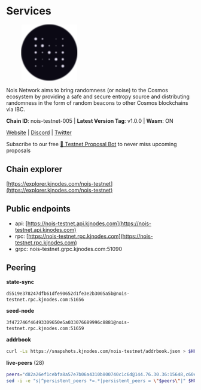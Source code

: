 # Services

<figure><img src="https://raw.githubusercontent.com/kj89/cosmos-images/main/logos/nois.png" width="150" alt=""><figcaption></figcaption></figure>

Nois Network aims to bring randomness (or noise)  to the Cosmos ecosystem by providing a safe and  secure entropy source and distributing randomness  in the form of random beacons to other Cosmos blockchains via IBC.

**Chain ID**: nois-testnet-005 | **Latest Version Tag**: v1.0.0 | **Wasm**: ON

[Website](https://nois.network) | [Discord](https://discord.gg/dHdpwtEb6F) | [Twitter](https://twitter.com/NoisRNG)



Subscribe to our free [🤖 Testnet Proposal Bot](https://t.me/kjnodes_testnet_proposal_bot) to never miss upcoming proposals


## Chain explorer
[https://explorer.kjnodes.com/nois-testnet](https://explorer.kjnodes.com/nois-testnet)

## Public endpoints

* api: [https://nois-testnet.api.kjnodes.com](https://nois-testnet.api.kjnodes.com)
* rpc: [https://nois-testnet.rpc.kjnodes.com](https://nois-testnet.rpc.kjnodes.com)
* grpc: nois-testnet.grpc.kjnodes.com:51090

## Peering

**state-sync**

```text
d5519e378247dfb61dfe90652d1fe3e2b3005a5b@nois-testnet.rpc.kjnodes.com:51656
```

**seed-node**

```text
3f472746f46493309650e5a033076689996c8881@nois-testnet.rpc.kjnodes.com:51659
```

**addrbook**
```bash
curl -Ls https://snapshots.kjnodes.com/nois-testnet/addrbook.json > $HOME/.noisd/config/addrbook.json
```

**live-peers** (28)
```bash
peers="d82a26ef1cebfa8a57e7b06a4310b800740c1c6d@144.76.30.36:15648,c60e7d9dffdc2b97e9d8b36861ff2e077c863482@65.108.2.41:60656,80cb3138f2f951077c1e70686bb4f59e00cb1fad@135.181.18.112:55726,2b265b12688ea801b11672a47b67bb55433ccf37@185.198.27.109:26656,711a4b20ce63e3a69725d27c73145519a2a1b559@161.97.159.68:17356,bca6115a0d059d21781dcdc6bfa8149ec3961bb4@46.17.250.108:60556,28a94656dd4ddde090d8dd3d89865db5b6cda0ce@95.217.58.111:26656,2403cecea3dc5c6bcac9ff964095ac673fbc02ef@65.109.39.223:26636,262c94509b076029f04f1274536c5f458ec2463a@65.109.93.100:37656,f7c0a82105152107c0e516056d0672d01a3a8582@88.99.56.200:26656,40250630b11b62814410129ed5dc29221e141a2f@65.108.72.233:26156,d30a17b9980314aadefd270f7ca9e4b810e94aca@5.166.240.95:51656,65acf20f39df51e09027a2f204e359d57823a995@65.108.72.253:21656,6d6164cd45c7c65ab76abd40f5ff683f72e7f50f@65.109.92.241:40136,4f4cbbb89deacb0a1f395050567e96bb70f4a1ff@142.132.152.46:41656,5c2a752c9b1952dbed075c56c600c3a79b58c395@195.3.220.135:27286,eff2a3659d8190f2e3f0556d9829288d29e63296@65.108.233.109:17356,1e9f3c5da72edebe751b108aa52657b190c8991d@65.108.225.158:17356,00c205b11dc2d2295749810722bb2e995a24c0c1@95.216.14.58:60656,4af23e5bbb434e58082054a7d97b41b62cdb4a83@195.201.197.4:30656,4f581b36aac37da8766c9de4dc533b0740eb498d@38.242.222.52:26656,35498a9c47c2901a097161cd5abc5bc758aa1b5c@38.242.158.85:51656,1f1b67a13a6c9ef47cc21a9c71eeac1adc03e05b@176.9.10.239:26656,a87dc8b4e827a05fe5c46aea54999120c8252587@162.19.237.81:26656,da81dd66bca4bba509163dbd06b4a6b2e05c2e12@65.108.231.124:21656,295d75650d156bee999e2e3148ce78e3540c6fab@173.249.25.235:16656,457a8e8dcb3bef4d7a6fd7fcb3b97d1282ca029c@65.108.206.118:60856,d5519e378247dfb61dfe90652d1fe3e2b3005a5b@65.109.68.190:51656"
sed -i -e "s|^persistent_peers *=.*|persistent_peers = \"$peers\"|" $HOME/.noisd/config/config.toml
```
